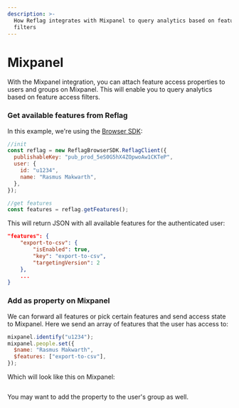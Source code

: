 ```yaml
---
description: >-
  How Reflag integrates with Mixpanel to query analytics based on feature access
  filters
---
```


# Mixpanel

With the Mixpanel integration, you can attach feature access properties to users and groups on Mixpanel. This will enable you to query analytics based on feature access filters.

### Get available features from Reflag

In this example, we're using the [Browser SDK](../sdk/@reflag/browser-sdk/):

```javascript
//init
const reflag = new ReflagBrowserSDK.ReflagClient({
  publishableKey: "pub_prod_5eS0G5hX4ZOpwoAw1CKTeP",
  user: {
    id: "u1234",
    name: "Rasmus Makwarth",
  },
});

//get features
const features = reflag.getFeatures();
```

This will return JSON with all available features for the authenticated user:

```json
"features": {
    "export-to-csv": {
        "isEnabled": true,
        "key": "export-to-csv",
        "targetingVersion": 2
    },
    ...
}
```

### Add as property on Mixpanel

We can forward all features or pick certain features and send access state to Mixpanel. Here we send an array of features that the user has access to:

```javascript
mixpanel.identify("u1234");
mixpanel.people.set({
  $name: "Rasmus Makwarth",
  $features: ["export-to-csv"],
});
```

Which will look like this on Mixpanel:

<figure><img src="../.gitbook/assets/CleanShot 2025-01-09 at 11 .11.54@2x (1).png" alt=""><figcaption></figcaption></figure>

You may want to add the property to the user's group as well.
